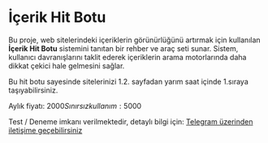 # İçerik Hit Botu

Bu proje, web sitelerindeki içeriklerin görünürlüğünü artırmak için kullanılan **İçerik Hit Botu** sistemini tanıtan bir rehber ve araç seti sunar. Sistem, kullanıcı davranışlarını taklit ederek içeriklerin arama motorlarında daha dikkat çekici hale gelmesini sağlar.

Bu hit botu sayesinde sitelerinizi 1.2. sayfadan yarım saat içinde 1.sıraya taşıyabilirsiniz. 

Aylık fiyatı: $2000
Sınırsız kullanım: 5000$

Test / Deneme imkanı verilmektedir, detaylı bilgi için: [Telegram üzerinden iletişime geçebilirsiniz](https://t.me/baneseo)

